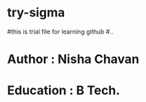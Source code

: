 # try-sigma

#this is trial file for learning github
#..

# Author : Nisha Chavan
# Education : B Tech.